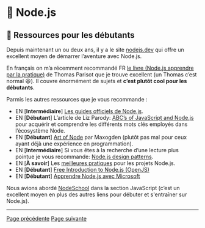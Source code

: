 # 🐢 Node.js

## 🐥 Ressources pour les débutants

Depuis maintenant un ou deux ans, il y a le site [nodejs.dev](https://nodejs.dev/learn) qui offre un excellent moyen de démarrer l’aventure avec Node.js.

En français on m’a récemment recommandé FR [le livre (Node.js apprendre par la pratique)](https://oncletom.io/node.js/#Chapitrage-et-contenu-du-livre) de Thomas Parisot que je trouve excellent (un Thomas c’est normal 😆). Il couvre énormément de sujets et **c’est plutôt cool pour les débutants**.

Parmis les autres ressources que je vous recommande :

- EN [**Intermédiaire**] [Les guides officiels de Node.js](https://nodejs.org/en/docs/guides/).
- EN [**Débutant**] L’article de Liz Parody: [ABC’s of JavaScript and Node.js](https://nodesource.com/blog/ABC-of-JavaScript-and-Nodejs) pour acquérir et comprendre les différents mots clés employés dans l’écosystème Node.
- EN [**Débutant**] [Art of Node](https://github.com/maxogden/art-of-node) par Maxogden (plutôt pas mal pour ceux ayant déjà une expérience en programmation).
- EN [**Intermédiaire**] Si vous êtes à la recherche d’une lecture plus pointue je vous recommande: [Node.js design patterns](https://www.nodejsdesignpatterns.com/).
- EN [**À savoir**] Les [meilleures pratiques](https://github.com/goldbergyoni/nodebestpractices) pour les projets Node.js.
- EN [**Débutant**] [Free Introduction to Node.js (OpenJS)](https://openjsf.org/blog/2021/02/18/free-node-js-online-training-now-available/)
- EN [**Débutant**] [Apprendre Node.js avec Microsoft](https://www.youtube.com/playlist?list=PLbl2SbVIi-Wo0EkNoLEnx4BE_xm4SsSRj)

Nous avions abordé [NodeSchool](https://docs.google.com/document/d/1JHgmEFkc8Py4XSuCB8_DQ5FFEJoogyeninFK6ucTd4o/edit#heading=h.70tu7zxaybuj) dans la section JavaScript (c’est un excellent moyen en plus des autres liens pour débuter et s'entraîner sur Node.js).

---
[Page précédente](./introduction.md)
[Page suivante](./ecosysteme-http-node.md)

